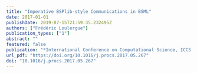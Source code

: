 ```yaml
---
title: "Imperative BSPlib-style Communications in BSML"
date: 2017-01-01
publishDate: 2019-07-15T21:59:35.232495Z
authors: ["Frédéric Loulergue"]
publication_types: ["1"]
abstract: ""
featured: false
publication: "*International Conference on Computational Science, ICCS 2017, 12-14 June 2017, Zurich, Switzerland*"
url_pdf: "https://doi.org/10.1016/j.procs.2017.05.267"
doi: "10.1016/j.procs.2017.05.267"
---
```


